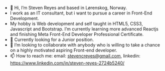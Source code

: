- 👋 Hi, I’m Steven Reyes and based in Lørenskog, Norway.
-    I work as an IT consultant, but i want to pursue a career in Front-End Development.
-    My hobby is Web development and self taught in HTML5, CSS3, Javascript and Bootstrap. I’m currently learning more advanced Reactjs and finishing Meta Front-End Developer Professional Certificate.
- 👀 Currently looking for a Junior position.
- 💞️ I’m looking to collaborate with anybody who is willing to take a chance on a highly motivated aspiring Front-end developer.
- 📫 How to reach me: email: stevencreyes@gmail.com, linkedin: https://www.linkedin.com/in/steven-reyes-2724b5240/

<!---
rscr/rscr is a ✨ special ✨ repository because its `README.md` (this file) appears on your GitHub profile.
You can click the Preview link to take a look at your changes.
--->
